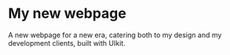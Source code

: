 # My new webpage

A new webpage for a new era, catering both to my design and my development clients, built with UIkit.